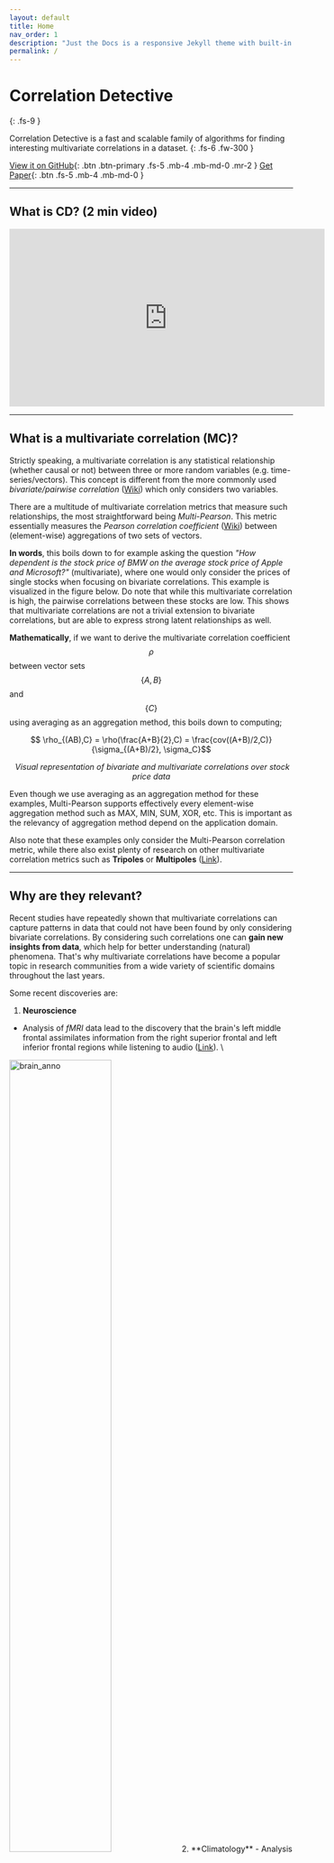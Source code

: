 ```yaml
---
layout: default
title: Home
nav_order: 1
description: "Just the Docs is a responsive Jekyll theme with built-in search that is easily customizable and hosted on GitHub Pages."
permalink: /
---
```


# Correlation Detective
{: .fs-9 }

Correlation Detective is a fast and scalable family of algorithms for finding interesting multivariate correlations in a dataset. 
{: .fs-6 .fw-300 }

[View it on GitHub](https://github.com/correlationdetective/public){: .btn .btn-primary .fs-5 .mb-4 .mb-md-0 .mr-2 }
[Get Paper](https://raw.githubusercontent.com/CorrelationDetective/public/main/Technical_Report.pdf){: .btn .fs-5 .mb-4 .mb-md-0 }

---

## What is CD? (2 min video)
<iframe width="560" height="315" src="https://www.youtube.com/embed/U7z4uyonixk" title="YouTube video player" frameborder="0" allow="accelerometer; autoplay; clipboard-write; encrypted-media; gyroscope; picture-in-picture" allowfullscreen></iframe>

--- 

## What is a multivariate correlation (MC)?
Strictly speaking, a multivariate correlation is any statistical relationship (whether causal or not) between three or more random variables (e.g. time-series/vectors). This concept is different from the more commonly used *bivariate/pairwise correlation* ([Wiki](https://en.wikipedia.org/wiki/Correlation)) which only considers two variables.

There are a multitude of multivariate correlation metrics that measure such relationships, the most straightforward being *Multi-Pearson*. This metric essentially measures the *Pearson correlation coefficient* ([Wiki](https://en.wikipedia.org/wiki/Pearson_correlation_coefficient)) between (element-wise) aggregations of two sets of vectors.

**In words**, this boils down to for example asking the question *"How dependent is the stock price of BMW on the average stock price of Apple and Microsoft?"* (multivariate), where one would only consider the prices of single stocks when focusing on bivariate correlations. This example is visualized in the figure below. Do note that while this multivariate correlation is high, the pairwise correlations between these stocks are low. This shows that multivariate correlations are not a trivial extension to bivariate correlations, but are able to express strong latent relationships as well.

**Mathematically**, if we want to derive the multivariate correlation coefficient $$\rho$$ between vector sets $$\{A,B\}$$ and $$\{C\}$$ using averaging as an aggregation method, this boils down to computing;

$$ \rho_{(AB),C} = \rho(\frac{A+B}{2},C) = \frac{cov((A+B)/2,C)}{\sigma_{(A+B)/2}, \sigma_C}$$

<p style="text-align:center">
    <img src="https://user-images.githubusercontent.com/100126005/156187992-173a4361-4fc7-4c9b-b06f-987a2cb8381b.png" alt>
    <em>Visual representation of bivariate and multivariate correlations over stock price data</em>
</p>

Even though we use averaging as an aggregation method for these examples, Multi-Pearson supports effectively every element-wise aggregation method such as MAX, MIN, SUM, XOR, etc. This is important as the relevancy of aggregation method depend on the application domain.

Also note that these examples only consider the Multi-Pearson correlation metric, while there also exist plenty of research on other multivariate correlation metrics such as **Tripoles** or **Multipoles** ([Link](https://conservancy.umn.edu/bitstream/handle/11299/216019/18-003.pdf?sequence=1)).
<!-- - Total Correlation ([Wiki](https://en.wikipedia.org/wiki/Total_correlation)) -->
<!-- - Canonical Correlation Analysis ([Wiki](https://en.wikipedia.org/wiki/Canonical_correlation)) -->
<!-- - Tripoles/Multipoles ([Link](https://conservancy.umn.edu/bitstream/handle/11299/216019/18-003.pdf?sequence=1)) -->

--- 

## Why are they relevant?
Recent studies have repeatedly shown that multivariate correlations can capture patterns in data that could not have been found by only considering bivariate correlations.
By considering such correlations one can **gain new insights from data**, which help for better understanding (natural) phenomena.
That's why multivariate correlations have become a popular topic in research communities from a wide variety of scientific domains throughout the last years.

Some recent discoveries are:
1. **Neuroscience**
  - Analysis of *fMRI* data lead to the discovery that the brain's left middle frontal assimilates information from the right superior frontal and left inferior frontal regions while listening to audio ([Link](https://conservancy.umn.edu/bitstream/handle/11299/216019/18-003.pdf?sequence=1)). \\
  <img src="https://user-images.githubusercontent.com/100126005/156396694-734db45e-890e-4cae-b6d6-f418d73e5d1f.png" alt="brain_anno" width="60%">
  <!-- ![brain_anno](https://user-images.githubusercontent.com/100126005/156396694-734db45e-890e-4cae-b6d6-f418d73e5d1f.png) -->
2. **Climatology**
  - Analysis of *Air Pressure* data lead to the discovery of led to the characterization of a new weather phenomenon and to improved climate models. Precicely, that the air pressure over the West Siberian Plain is strongly negatively correlated to the aggregated pressure levels over Darwin, Australia and Tahiti ([Link](http://users.stat.umn.edu/~chatt019//Research/Papers/JClimate17301_Liessetal_C.pdf)).
  <img src="https://user-images.githubusercontent.com/100126005/156396699-d42b033d-d9d0-4c45-bf42-0f49d5309c0d.png" alt="map_anno" width="80%">
3. **Genomics/Medicine**
  - Researchers found through analysis of *gene* data that presence of multiple RASopathy genes contributed to an elevated risk of autism spectrum disorders (ASDs) due to a phenomenon called epistasis. This phenomenon involves the dependence of the effect of a gene mutation on the presence or absence of mutations in other genes. In other words, multiple genes interact with each other which impacts the expression of a disease, while each gene individually only has weak correlation with the disease trait ([Link](https://watermark.silverchair.com/genetics0277.pdf?token=AQECAHi208BE49Ooan9kkhW_Ercy7Dm3ZL_9Cf3qfKAc485ysgAAAvgwggL0BgkqhkiG9w0BBwagggLlMIIC4QIBADCCAtoGCSqGSIb3DQEHATAeBglghkgBZQMEAS4wEQQMp9AlPV6RbDzvWWwPAgEQgIICq5VyDr1FHsXVbwEkJS0OMrpRtB1iX4f35uqgbujRldy7cMVNlKhF76T9A3OjjjITkrylUSMKXJRC2DXsDXu11OQkndAv78t5A9DqgLffELnyqxLqdhz_VFE1E03sdacI-3o1JP2S7jaeCKWEOAXtU798TIfUPEbhIyfz-55XAJvwtak_NyPg41elCkbxO0mUGeyMBfITZ5UiUurh9m8S-RCccYl1Wuw-O2m-n0G94UNJvt4JEU8hRsKwLbGZrAs1HkSERDw9aoynOf1gA9sFpE5jwPgMVoAAf5SEZPz_CqsDi5R2WS5K-mto0WfiVjNUZjNz186Jychc6Nna47Y5Mf6fDsNTTKypr7hb7NQC2J0oWA2mGEwOFrvN4I5vH4zmlxN-BYUEcp4nOJ9lOvPFNxe8FgksBpo1MXOEemT6iK5KkrsuxZidhu1b-bGXRNckFn6Gycf7WVOuMdhp-7OuYysucGN454Ietqw_TIYAPFR26qkQQDAZ-9khz9LQgyq2ThFktCzJpOZCcX_-KlReG73RrQFNep3ggr0T44QdloBYOuHf4udnwwEJ-GIUokm5fC2Tis8LXcN8QxUofMrrPQ3wN6Jqh16FzBUe5PsYet9u8qj75mBMGv9qm_MGPqJjeHmakPbBzzf5U2tWPLUWnHE9IfviKfhZEcNELFBBNMdscHsUqbClQrmZ-TMg-KMLIZFidPpX3ypvG03A6UjI7hUNfVlJwCcPmMiijxO6GWi1kPbA9jkRPqkNBKMRWHJSMa2AygJtrgued_PfkGj61UhXtvFKzCf85p6akbzx9CSJy2ZW8BJXck7CRt5rYzbyE3U0XIBkcN9fIAL2LiCVQ7krBz4xVjy4oa5qSMsXSgLXMFJgeIXaLa2xWbV2wACBTiiQRks34Cqm41CC)).
4. **Finance**
  - While part of ongoing research, multivariate correlation analysis of *stock price* data has found application in *portfolio diversification* (the act of creating a selection of stocks that minimizes risk) and *portfolio repair* (the act of finding one or more replacements of a stock in a portfolio such that it follows the old porfolio's performance as close as possible).

---

## Why Correlation Detective?
<br>
*"If MC analysis is so straightforward and valuable, why are we figuring it out just now?"*
<br>

Good question. Unfortunately, the problem with MC analysis is that it's very **computationally expensive**, meaning it takes a long time to finish. \\
This has to do with the following; 
1. MC analysis involves finding all interesting correlations in a dataset of vectors/time-series.
2. This means that one has to compute (or estimate) the correlations of all possible combinations of vectors in the dataset.
3. The total number of vector combinations in a dataset increases almost *exponentially* with the set size of such a combination.
4. Therefore, the computational effort of the analysis increases immensely if one wants to consider multivariate correlations besides the traditional bivariate correlations.

*Example:* a reasonable dataset of 1000 vectors includes around 500K unique combinations of 2 vectors. Computing the (Pearson) correlation for each combination would take around **1 second** on a strong laptop with a multithreaded algorithm. However, considering combinations of 3 vectors already involves iterating over 500 million combinations, which would take around **8 minutes**. Combinations of 4 vectors? Over one trillion combinations and an estimated computation time of over **28 hours**.

There exist other algorithms which bring these computation times down by at most one order of magnitude. However, they do not guarantee to find all interesting combinations and usually also impose constraints on the results (e.g. only consider combinations of 3 vectors that have high internal pairwise correlations).

In contrast, Correlation Detective is
1. Two orders of magnitude **faster** than baseline algorithms (see figure below for reference).
2. **Generic**; supports multiple query types, measures and *optional* constraints.
3. Has extensions that support query **approximation** and **streaming** data.

These factors make that CD now enables researchers and analysts to include MC analysis as a regular step in their workflow.

<p style="text-align:center">
  <table>
    <tr>
      <th># Variables in correlation</th>
      <th>Baseline</th>
      <th>CD</th>
    </tr>
    <tr>
      <td>2</td>
      <td>1.2 sec</td>
      <td>1.0 sec</td>
    </tr>
    <tr>
      <td>3</td>
      <td>8 min</td>
      <td>18 sec</td>
    </tr>
    <tr>
      <td>4</td>
      <td>28 h</td>
      <td>70 min</td>
    </tr>
    <tr>
      <td>5</td>
      <td>~239 days</td>
      <td>15 h</td>
    </tr>
  </table>
  <center><em>Computation times of MC analysis for a dataset of 1000 stock prices</em></center>
  <!-- <img src="https://user-images.githubusercontent.com/100126005/156346734-323b0029-e9cd-426f-a07b-5df260ca6f20.png" width="80%" alt><br> -->
</p>

---

# Demo
To provide an example of the output of CD, we run the streaming version of CD (named CDStream) on the NYSE Trade and Quote dataset ([Link](https://wrds-www.wharton.upenn.edu/pages/about/data-vendors/nyse-trade-and-quote-taq/)). This dataset contains intraday transactions data (trades and quotes) for all securities listed on the New York Stock Exchange (NYSE) and American Stock Exchange (AMEX), as well as Nasdaq National Market System (NMS) and SmallCap issues **with millisecond-level granularity**. 

We simulate a stream of this data using the provided timestamps and feed this datastream to CDStream. As per our configuration, the algorithm handles the arriving price updates in batches of one second, and updates the result set accordingly. In this case, the result set is comprised of all combinations of 3 vectors $$ a,b,c $$, such that the multivariate correlation $$ \rho_{a,AVG(b,c)} \geq 0.85 $$ over a sliding window of one hour (i.e. the prices throughout the latest hour). The figure below visualizes a subset of the output of CDStream through time.
<p style="text-align:center">
    <div width="100%" style="text-align:center">
    <img src="https://user-images.githubusercontent.com/100126005/160821647-d2813a16-bf29-4dc7-ad24-adebc7142bab.gif" alt="stock_animation">
    </div>
    <em>Animation of the result set (i.e. highly correlated triplets) when running CDStream on TAQ dataset</em>
</p>

A you can see, CDStream is able to monitor the correlations of combinations in the result set as well as identify new combinations that enter the set. This feature is essential if one wants to **analyze complex temporal relations in datasets** (i.e. correlations that exist only for some time) and/or the effect that sudden events have on correlations. Example use cases include; 
- <u>Flash-trading</u> (where early discovery of irregularities in the market can help traders spot investment opportunities)
- <u>Weather sensor network</u> (where measurements must be monitored and analyzed for detection of anomalous events such as storms and floods)
- <u>Network monitoring system</u> (where usage information must be tracked to timely identify weak spots and DoS attacks)


### Demo request
Want to see a demo on your own (numerical) dataset? Contact us via [email](mailto:o.papapetrou@tue.nl?subject=Correlation Detective contact&body=Dear Correlation Detective staff). \\
Also take a look at our [mission statement](https://corrdetective.github.io/pages/about/).

<!-- ## How does CD work?
#### Coming soon -->



<!-- ## Getting started

### Dependencies

Just the Docs is built for [Jekyll](https://jekyllrb.com), a static site generator. View the [quick start guide](https://jekyllrb.com/docs/) for more information. Just the Docs requires no special plugins and can run on GitHub Pages' standard Jekyll compiler. The [Jekyll SEO Tag plugin](https://github.com/jekyll/jekyll-seo-tag) is included by default (no need to run any special installation) to inject SEO and open graph metadata on docs pages. For information on how to configure SEO and open graph metadata visit the [Jekyll SEO Tag usage guide](https://jekyll.github.io/jekyll-seo-tag/usage/).

### Quick start: Use as a GitHub Pages remote theme

1. Add Just the Docs to your Jekyll site's `_config.yml` as a [remote theme](https://blog.github.com/2017-11-29-use-any-theme-with-github-pages/)
```yaml
remote_theme: pmarsceill/just-the-docs
```
<small>You must have GitHub Pages enabled on your repo, one or more Markdown files, and a `_config.yml` file. [See an example repository](https://github.com/pmarsceill/jtd-remote)</small>

### Local installation: Use the gem-based theme

1. Install the Ruby Gem
```bash
$ gem install just-the-docs
```
```yaml
# .. or add it to your your Jekyll site’s Gemfile
gem "just-the-docs"
```
2. Add Just the Docs to your Jekyll site’s `_config.yml`
```yaml
theme: "just-the-docs"
```
3. _Optional:_ Initialize search data (creates `search-data.json`)
```bash
$ bundle exec just-the-docs rake search:init
```
3. Run you local Jekyll server
```bash
$ jekyll serve
```
```bash
# .. or if you're using a Gemfile (bundler)
$ bundle exec jekyll serve
```
4. Point your web browser to [http://localhost:4000](http://localhost:4000)

If you're hosting your site on GitHub Pages, [set up GitHub Pages and Jekyll locally](https://help.github.com/en/articles/setting-up-your-github-pages-site-locally-with-jekyll) so that you can more easily work in your development environment.

### Configure Just the Docs

- [See configuration options]({{ site.baseurl }}{% link docs/configuration.md %})

---

## About the project

Just the Docs is &copy; 2017-{{ "now" | date: "%Y" }} by [Patrick Marsceill](http://patrickmarsceill.com).

### License

Just the Docs is distributed by an [MIT license](https://github.com/pmarsceill/just-the-docs/tree/master/LICENSE.txt).

### Contributing

When contributing to this repository, please first discuss the change you wish to make via issue,
email, or any other method with the owners of this repository before making a change. Read more about becoming a contributor in [our GitHub repo](https://github.com/pmarsceill/just-the-docs#contributing).

#### Thank you to the contributors of Just the Docs!

<ul class="list-style-none">
{% for contributor in site.github.contributors %}
  <li class="d-inline-block mr-1">
     <a href="{{ contributor.html_url }}"><img src="{{ contributor.avatar_url }}" width="32" height="32" alt="{{ contributor.login }}"/></a>
  </li>
{% endfor %}
</ul>

### Code of Conduct

Just the Docs is committed to fostering a welcoming community.

[View our Code of Conduct](https://github.com/pmarsceill/just-the-docs/tree/master/CODE_OF_CONDUCT.md) on our GitHub repository. -->

